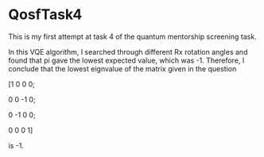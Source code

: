 # QosfTask4

This is my first attempt at task 4 of the quantum mentorship screening task. 

In this VQE algorithm, I searched through different Rx rotation angles and found that pi gave the lowest expected value, which was -1. Therefore, I conclude that the lowest eignvalue of the matrix given in the question

[1 0 0 0; 

0 0 -1 0;

0 -1 0 0; 

0 0 0 1]

is -1.

